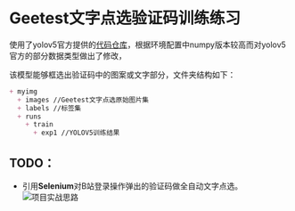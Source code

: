 # Geetest文字点选验证码训练练习

使用了yolov5官方提供的[代码仓库](https://github.com/ultralytics/yolov5)，根据环境配置中numpy版本较高而对yolov5官方的部分数据类型做出了修改，

该模型能够框选出验证码中的图案或文字部分，文件夹结构如下：

```markdown
+ myimg
  + images //Geetest文字点选原始图片集
  + labels //标签集
  + runs
    + train
      + exp1 //YOLOV5训练结果
```

## TODO：

* 引用**Selenium**对B站登录操作弹出的验证码做全自动文字点选。
![项目实战思路](https://raw.githubusercontent.com/konoxiguada/yolov5_test/项目实战思路.png)
